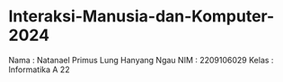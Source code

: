 # Interaksi-Manusia-dan-Komputer-2024

Nama  : Natanael Primus Lung Hanyang Ngau
NIM   : 2209106029
Kelas : Informatika A 22
